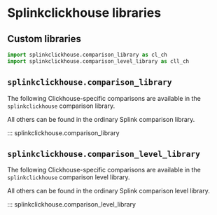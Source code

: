 # Splinkclickhouse libraries

## Custom libraries

```python
import splinkclickhouse.comparison_library as cl_ch
import splinkclickhouse.comparison_level_library as cll_ch
```

## `splinkclickhouse.comparison_library`

The following Clickhouse-specific comparisons are available in the `splinkclickhouse` comparison library.

All others can be found in the ordinary Splink comparison library.

::: splinkclickhouse.comparison_library


## `splinkclickhouse.comparison_level_library`

The following Clickhouse-specific comparisons are available in the `splinkclickhouse` comparison level library.

All others can be found in the ordinary Splink comparison level library.

::: splinkclickhouse.comparison_level_library